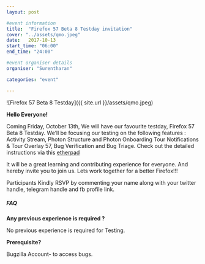 ```yaml
---
layout: post

#event information
title:  "Firefox 57 Beta 8 Testday invitation"
cover: "../assets/qmo.jpeg"
date:   2017-10-13
start_time: "06:00"
end_time: "24:00"

#event organiser details
organiser: "Surentharan"

categories: "event"

---
```

![Firefox 57 Beta 8 Testday]({{ site.url }}/assets/qmo.jpeg)

**Hello Everyone!**

Coming Friday, October 13th, We will have our favourite testday, Firefox 57 Beta 8 Testday. We’ll be focusing our testing on the following features : Activity Stream, Photon Structure and Photon Onboarding Tour Notifications & Tour Overlay 57, Bug Verification and Bug Triage. Check out the detailed instructions via this [etherpad](https://public.etherpad-mozilla.org/p/MozillaIN_QA_Firefox_57_Beta_8_Testday)

It will be a great learning and contributing experience for everyone. And hereby invite you to join us. Lets work together for a better Firefox!!!

Participants Kindly RSVP by commenting your name along with your twitter handle, telegram handle and fb profile link.

##### FAQ

**Any previous experience is required ?**

No previous experience is required for Testing.


**Prerequisite?**

Bugzilla Account- to access bugs.
